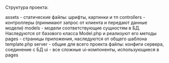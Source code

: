 Структура проекта:

assets - статические файлы: шрифты, картинки и тп
controllers - контроллеры (принимают запрос от клиента и передают данные модели)
models - модели соответствующие сущностям в БД. Наследуются от базового класса Model.php и реализуют его методы
pages - страницы приложения, наследуются от общего шаблона template.php
server - общие для всего проекта файлы: конфиги сервера, соединение с БД
ui - все сложные ui-компоненты, использующиеся в pages
